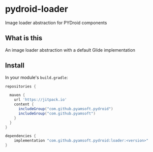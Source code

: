 # pydroid-loader
Image loader abstraction for PYDroid components

## What is this

An image loader abstraction with a default Glide implementation

## Install

In your module's `build.gradle`:
```groovy
repositories {

  maven {
    url 'https://jitpack.io'
    content {
      includeGroup("com.github.pyamsoft.pydroid")
      includeGroup("com.github.pyamsoft")
    }
  }
}

dependencies {
    implementation "com.github.pyamsoft.pydroid:loader:<version>"
}
```
